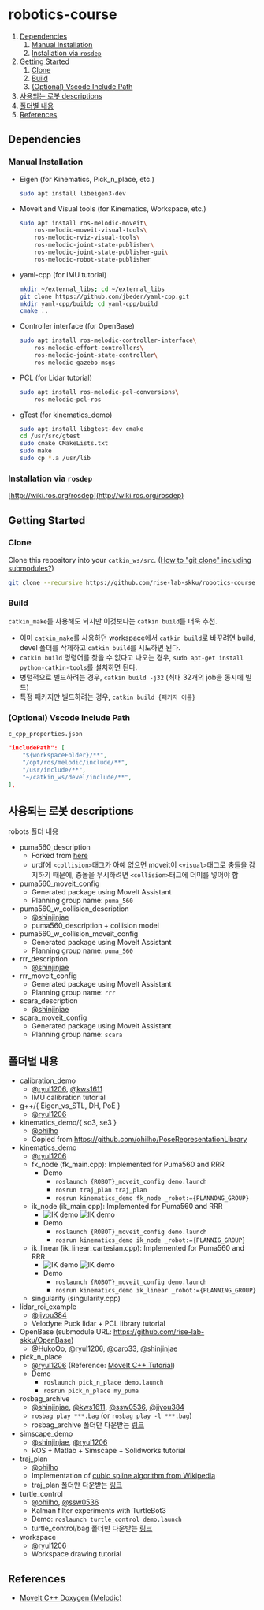 # robotics-course

1. [Dependencies](#dependencies)
   1. [Manual Installation](#manual-installation)
   2. [Installation via `rosdep`](#installation-via-rosdep)
2. [Getting Started](#getting-started)
   1. [Clone](#clone)
   2. [Build](#build)
   3. [(Optional) Vscode Include Path](#optional-vscode-include-path)
3. [사용되는 로봇 descriptions](#사용되는-로봇-descriptions)
4. [폴더별 내용](#폴더별-내용)
5. [References](#references)

## Dependencies

### Manual Installation

- Eigen (for Kinematics, Pick_n_place, etc.)

  ```sh
  sudo apt install libeigen3-dev
  ```

- Moveit and Visual tools (for Kinematics, Workspace, etc.)

  ```sh
  sudo apt install ros-melodic-moveit\
      ros-melodic-moveit-visual-tools\
      ros-melodic-rviz-visual-tools\
      ros-melodic-joint-state-publisher\
      ros-melodic-joint-state-publisher-gui\
      ros-melodic-robot-state-publisher
  ```

- yaml-cpp (for IMU tutorial)

  ```sh
  mkdir ~/external_libs; cd ~/external_libs
  git clone https://github.com/jbeder/yaml-cpp.git
  mkdir yaml-cpp/build; cd yaml-cpp/build
  cmake ..
  ```

- Controller interface (for OpenBase)

  ```sh
  sudo apt install ros-melodic-controller-interface\
      ros-melodic-effort-controllers\
      ros-melodic-joint-state-controller\
      ros-melodic-gazebo-msgs
  ```

- PCL (for Lidar tutorial)

  ```sh
  sudo apt install ros-melodic-pcl-conversions\
      ros-melodic-pcl-ros
  ```

- gTest (for kinematics_demo)

  ```sh
  sudo apt install libgtest-dev cmake
  cd /usr/src/gtest
  sudo cmake CMakeLists.txt
  sudo make
  sudo cp *.a /usr/lib
  ```

### Installation via `rosdep`

[http://wiki.ros.org/rosdep](http://wiki.ros.org/rosdep)

## Getting Started

### Clone

Clone this repository into your `catkin_ws/src`. ([How to "git clone" including submodules?](https://stackoverflow.com/questions/3796927/how-to-git-clone-including-submodules))

```sh
git clone --recursive https://github.com/rise-lab-skku/robotics-course.git
```

### Build

`catkin_make`를 사용해도 되지만 이것보다는 `catkin build`를 더욱 추천.

- 이미 `catkin_make`를 사용하던 workspace에서 `catkin build`로 바꾸려면 build, devel 폴더를 삭제하고 `catkin build`를 시도하면 된다.
- `catkin build` 명령어를 찾을 수 없다고 나오는 경우, `sudo apt-get install python-catkin-tools`를 설치하면 된다.
- 병렬적으로 빌드하려는 경우, `catkin build -j32` (최대 32개의 job을 동시에 빌드)
- 특정 패키지만 빌드하려는 경우, `catkin build {패키지 이름}`

### (Optional) Vscode Include Path

`c_cpp_properties.json`

```json
"includePath": [
    "${workspaceFolder}/**",
    "/opt/ros/melodic/include/**",
    "/usr/include/**",
    "~/catkin_ws/devel/include/**",
],
```

## 사용되는 로봇 descriptions

robots 폴더 내용

- puma560_description
  - Forked from [here](https://github.com/nimasarli/puma560_description)
  - urdf에 `<collision>`태그가 아예 없으면 moveit이 `<visual>`태그로 충돌을 감지하기 때문에, 충돌을 무시하려면 `<collision>`태그에 더미를 넣어야 함
- puma560_moveit_config
  - Generated package using MoveIt Assistant
  - Planning group name: `puma_560`
- puma560_w_collision_description
  - [@shinjinjae](https://github.com/shinjinjae)
  - puma560_description + collision model
- puma560_w_collision_moveit_config
  - Generated package using MoveIt Assistant
  - Planning group name: `puma_560`
- rrr_description
  - [@shinjinjae](https://github.com/shinjinjae)
- rrr_moveit_config
  - Generated package using MoveIt Assistant
  - Planning group name: `rrr`
- scara_description
  - [@shinjinjae](https://github.com/shinjinjae)
- scara_moveit_config
  - Generated package using MoveIt Assistant
  - Planning group name: `scara`

## 폴더별 내용

- calibration_demo
  - [@ryul1206](https://github.com/ryul1206), [@kws1611](https://github.com/rladntjd)
  - IMU calibration tutorial
- g++/{ Eigen_vs_STL, DH, PoE }
  - [@ryul1206](https://github.com/ryul1206)
- kinematics_demo/{ so3, se3 }
  - [@ohilho](https://github.com/ohilho)
  - Copied from https://github.com/ohilho/PoseRepresentationLibrary
- kinematics_demo
  - [@ryul1206](https://github.com/ryul1206)
  - fk_node (fk_main.cpp): Implemented for Puma560 and RRR
    - Demo
      - `roslaunch {ROBOT}_moveit_config demo.launch`
      - `rosrun traj_plan traj_plan`
      - `rosrun kinematics_demo fk_node _robot:={PLANNONG_GROUP}`
  - ik_node (ik_main.cpp): Implemented for Puma560 and RRR
    - ![IK demo](./img/ik_2022-01-13_184153.jpg) ![IK demo](./img/ik_rrr_2022-01-14.jpg)
    - Demo
      - `roslaunch {ROBOT}_moveit_config demo.launch`
      - `rosrun kinematics_demo ik_node _robot:={PLANNIG_GROUP}`
  - ik_linear (ik_linear_cartesian.cpp): Implemented for Puma560 and RRR
    - ![IK demo](./img/ik_linear_2022-01-13_213403.jpg) ![IK demo](./img/ik_rrr_linear_2022-01-14.jpg)
    - Demo
      - `roslaunch {ROBOT}_moveit_config demo.launch`
      - `rosrun kinematics_demo ik_linear _robot:={PLANNING_GROUP}`
  - singularity (singularity.cpp)
- lidar_roi_example
  - [@jiyou384](https://github.com/jiyou384)
  - Velodyne Puck lidar + PCL library tutorial
- OpenBase (submodule URL: https://github.com/rise-lab-skku/OpenBase)
  - [@HukoOo](https://github.com/HukoOo), [@ryul1206](https://github.com/ryul1206), [@caro33](https://github.com/caro33), [@shinjinjae](https://github.com/shinjinjae)
- pick_n_place
  - [@ryul1206](https://github.com/ryul1206) (Reference: [MoveIt C++ Tutorial](https://github.com/ros-planning/moveit_tutorials/blob/melodic-devel/doc/move_group_interface/src/move_group_interface_tutorial.cpp))
  - Demo
    - `roslaunch pick_n_place demo.launch`
    - `rosrun pick_n_place my_puma`
- rosbag_archive
  - [@shinjinjae](https://github.com/shinjinjae), [@kws1611](https://github.com/rladntjd), [@ssw0536](https://github.com/ssw0536), [@jiyou384](https://github.com/jiyou384)
  - `rosbag play ***.bag` (or `rosbag play -l ***.bag`)
  - rosbag_archive 폴더만 다운받는 [링크](https://minhaskamal.github.io/DownGit/#/home?url=https://github.com/rise-lab-skku/robotics-course/tree/main/rosbag_archive)
- simscape_demo
  - [@shinjinjae](https://github.com/shinjinjae), [@ryul1206](https://github.com/ryul1206)
  - ROS + Matlab + Simscape + Solidworks tutorial
- traj_plan
  - [@ohilho](https://github.com/ohilho)
  - Implementation of [cubic spline algorithm from Wikipedia](https://en.wikipedia.org/wiki/Spline_(mathematics)#Algorithm_for_computing_natural_cubic_splines)
  - traj_plan 폴더만 다운받는 [링크](https://minhaskamal.github.io/DownGit/#/home?url=https://github.com/rise-lab-skku/robotics-course/tree/main/traj_plan)
- turtle_control
  - [@ohilho](https://github.com/ohilho), [@ssw0536](https://github.com/ssw0536)
  - Kalman filter experiments with TurtleBot3
  - Demo: `roslaunch turtle_control demo.launch`
  - turtle_control/bag 폴더만 다운받는 [링크](https://minhaskamal.github.io/DownGit/#/home?url=https://github.com/rise-lab-skku/robotics-course/tree/main/turtle_control/bag)
- workspace
  - [@ryul1206](https://github.com/ryul1206)
  - Workspace drawing tutorial

## References

- [MoveIt C++ Doxygen (Melodic)](https://docs.ros.org/en/melodic/api/moveit_core/html/cpp/index.html)
